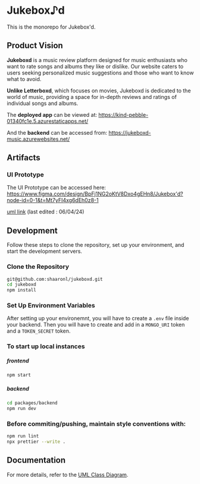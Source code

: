 # Jukebox♪d

  This is the monorepo for Jukebox'd.
## Product Vision

**Jukeboxd** is a music review platform designed for music enthusiasts who want to rate songs and albums they like or dislike. Our website caters to users seeking personalized music suggestions and those who want to know what to avoid.

**Unlike Letterboxd**, which focuses on movies, Jukeboxd is dedicated to the world of music, providing a space for in-depth reviews and ratings of individual songs and albums.


The **deployed app** can be viewed at: https://kind-pebble-01340fc1e.5.azurestaticapps.net/

And the **backend** can be accessed from: https://jukeboxd-music.azurewebsites.net/

## Artifacts

### UI Prototype
The UI Prototype can be accessed here: https://www.figma.com/design/BpFj1NG2oKtV8Dxo4gEHn8/Jukebox'd?node-id=0-1&t=Mt7yFI4xg6dEh0z8-1

 [uml link](https://app.diagrams.net/#G1Owf_aSlQJI1wfX4vNaw9SJqupQmAUZAv#%7B%22pageId%22%3A%22C5RBs43oDa-KdzZeNtuy%22%7D) (last edited : 06/04/24)

## Development

Follow these steps to clone the repository, set up your environment, and start the development servers. 

### Clone the Repository

```sh
git@github.com:shaaronl/jukeboxd.git
cd jukeboxd
npm install
```
### Set Up Environment Variables

After setting up your environemnt, you will have to create a `.env` file inside your backend.
Then you will have to create and add in a `MONGO_URI` token and a `TOKEN_SECRET` token.

### To start up local instances
##### frontend
```sh
npm start
```
##### backend
```sh
cd packages/backend
npm run dev
```
### Before commiting/pushing, maintain style conventions with:
```sh
npm run lint
npx prettier --write .
```

## Documentation

For more details, refer to the [UML Class Diagram](./docs/UML_Class_Diagram.md).

